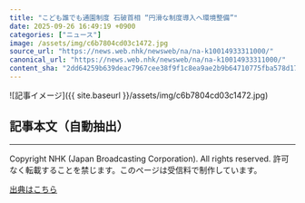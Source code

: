 ```yaml
---
title: "こども誰でも通園制度 石破首相 “円滑な制度導入へ環境整備”"
date: 2025-09-26 16:49:19 +0900
categories: ["ニュース"]
image: /assets/img/c6b7804cd03c1472.jpg
source_url: "https://news.web.nhk/newsweb/na/na-k10014933311000/"
canonical_url: "https://news.web.nhk/newsweb/na/na-k10014933311000/"
content_sha: "2dd64259b639deac7967cee38f9f1c8ea9ae2b9b64710775fba578d176f3d054"
---
```


![記事イメージ]({{ site.baseurl }}/assets/img/c6b7804cd03c1472.jpg)

## 記事本文（自動抽出）
<div><div class="_13tndsj2"><nav aria-label="フッターサイトナビゲーション" class="_13tndsj4"></nav><hr class="esl7kn2s esl7kn1l esl7kn1n _14xli2ae"><p class="esl7kn2s esl7kn1m esl7kn1o _1yvk0f68 _1lugom81">Copyright NHK (Japan Broadcasting Corporation). All rights reserved. 許可なく転載することを禁じます。このページは受信料で制作しています。</p></div></div>

[出典はこちら](https://news.web.nhk/newsweb/na/na-k10014933311000/)
